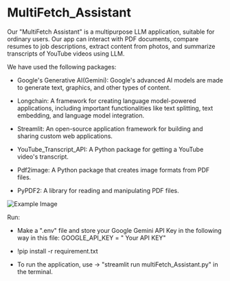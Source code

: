 # MultiFetch_Assistant
Our "MultiFetch Assistant" is a multipurpose LLM application, suitable for ordinary users. Our app can interact with PDF documents, compare resumes to job descriptions, extract content from photos, and summarize transcripts of YouTube videos using LLM.

We have used the following packages:

* Google's Generative AI(Gemini): Google's advanced AI models are made to generate text, graphics, and other types of content.

* Longchain: A framework for creating language model-powered applications, including important functionalities like text splitting, text embedding, and language model integration.

* Streamlit: An open-source application framework for building and sharing custom web applications.

* YouTube_Transcript_API: A Python package for getting a YouTube video's transcript.

* Pdf2image: A Python package that creates image formats from PDF files.

* PyPDF2: A library for reading and manipulating PDF files.


![Example Image](multiFetch_assistant.jpg)


Run:

* Make a ".env" file and store your Google Gemini API Key in the following way in this file:
 GOOGLE_API_KEY = " Your API KEY"

* !pip install -r requirement.txt

* To run the application, use -> "streamlit run multiFetch_Assistant.py" in the terminal.
